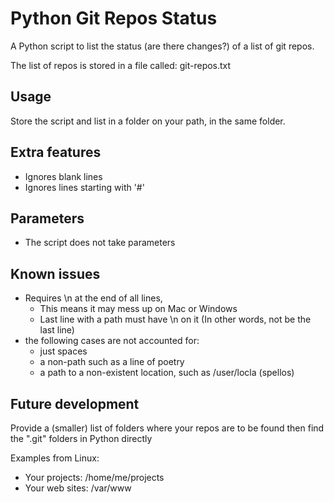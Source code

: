 # Python Git Repos Status

A Python script to list the status (are there changes?) of a list of git repos.

The list of repos is stored in a file called: git-repos.txt

## Usage
Store the script and list in a folder on your path, in the same folder.

## Extra features
- Ignores blank lines
- Ignores lines starting with '#'

## Parameters
- The script does not take parameters 

## Known issues
- Requires \n at the end of all lines, 
  - This means it may mess up on Mac or Windows
  - Last line with a path must have \n on it (In other words, not be the last line)
- the following cases are not accounted for:
  - just spaces
  - a non-path such as a line of poetry
  - a path to a non-existent location, such as /user/locla (spellos)

## Future development
Provide a (smaller) list of folders where your repos are to be found then find the ".git" folders in Python directly

Examples from Linux:
- Your projects: /home/me/projects
- Your web sites: /var/www

